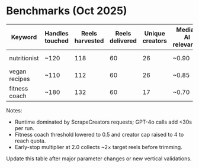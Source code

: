 # Benchmarks (Oct 2025)

| Keyword | Handles touched | Reels harvested | Reels delivered | Unique creators | Median AI relevance | Runtime |
|---------|-----------------|-----------------|-----------------|-----------------|---------------------|---------|
| nutritionist | ~120 | 118 | 60 | 26 | ~0.90 | ~12.6 min |
| vegan recipes | ~110 | 112 | 60 | 26 | ~0.85 | ~9.5 min |
| fitness coach | ~180 | 132 | 60 | 17 | ~0.70 | ~10.0 min |

Notes:
- Runtime dominated by ScrapeCreators requests; GPT-4o calls add <30s per run.
- Fitness coach threshold lowered to 0.5 and creator cap raised to 4 to reach quota.
- Early-stop multiplier at 2.0 collects ~2× target reels before trimming.

Update this table after major parameter changes or new vertical validations.
